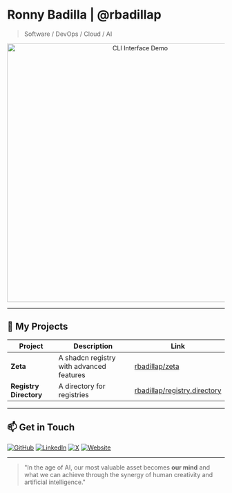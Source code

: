 # Ronny Badilla | @rbadillap

> Software / DevOps / Cloud / AI

<div align="center">
  <a href="https://rbadillap.dev">
    <img src="docs/rbadillap.gif" alt="CLI Interface Demo" width="600" />
  </a>
</div>

---

## 🚀 My Projects

| Project | Description | Link |
|---------|-------------|------|
| **Zeta** | A shadcn registry with advanced features | [rbadillap/zeta](https://github.com/rbadillap/zeta) |
| **Registry Directory** | A directory for registries | [rbadillap/registry.directory](https://github.com/rbadillap/registry.directory) |

---

## 📫 Get in Touch

[![GitHub](https://img.shields.io/badge/GitHub-rbadillap-181717?style=flat&logo=github)](https://github.com/rbadillap)
[![LinkedIn](https://img.shields.io/badge/LinkedIn-rbadillap-0A66C2?style=flat&logo=linkedin)](https://linkedin.com/in/rbadillap)
[![X](https://img.shields.io/badge/X-rbadillap-000000?style=flat&logo=x)](https://x.com/rbadillap)
[![Website](https://img.shields.io/badge/Website-rbadillap.dev-4285F4?style=flat&logo=google-chrome)](https://rbadillap.dev)

---

> "In the age of AI, our most valuable asset becomes **our mind** and what we can achieve through the synergy of human creativity and artificial intelligence."
